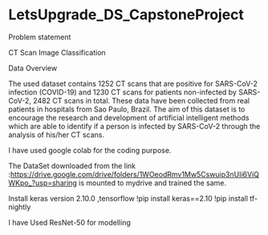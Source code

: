# LetsUpgrade_DS_CapstoneProject


Problem statement

CT Scan Image Classification



Data Overview


The used dataset contains 1252 CT scans that are positive for SARS-CoV-2 infection (COVID-19) and 1230 CT scans for patients non-infected by SARS-CoV-2, 2482 CT scans in total. These data have been collected from real patients in hospitals from Sao Paulo, Brazil. The aim of this dataset is to encourage the research and development of artificial intelligent methods which are able to identify if a person is infected by SARS-CoV-2 through the analysis of his/her CT scans.


I have used google colab for the coding purpose.

The DataSet downloaded from the link :https://drive.google.com/drive/folders/1WOeodRmv1Mw5Cswuip3nUIi6ViQWKpo_?usp=sharing is mounted to mydrive and trained the same.

Install keras version 2.10.0 ,tensorflow
!pip install keras==2.10
!pip install tf-nightly

I have Used ResNet-50 for modelling
